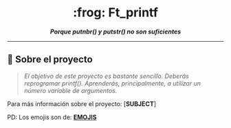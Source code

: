 <h1 align="center">
	:frog: Ft_printf
</h1>
<p align="center">
	<b><i>Porque putnbr() y putstr() no son suficientes</i></b><br>
</p>

---

## :dart: Sobre el proyecto

> _El objetivo de este proyecto es bastante sencillo. Deberás reprogramar printf(). Aprenderás, principalmente, a utilizar un número variable de argumentos._


[**EMOJIS**]: https://github.com/ikatyang/emoji-cheat-sheet/blob/master/README.md
Para más información sobre el proyecto: [**SUBJECT**]

PD: Los emojis son de: [**EMOJIS**]
